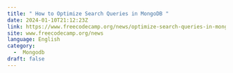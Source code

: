```yaml
---
title: " How to Optimize Search Queries in MongoDB "
date: 2024-01-10T21:12:23Z
link: https://www.freecodecamp.org/news/optimize-search-queries-in-mongodb/?utm_medium=RSS&utm_source=news.12bit.vn
site: www.freecodecamp.org/news
language: English
category:
  -  Mongodb 
draft: false
---
```

